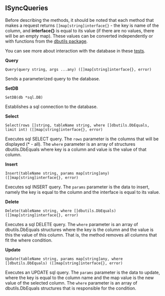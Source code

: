 ## ISyncQueries
Before describing the methods, it should be noted that each method that makes a request returns ``[]map[string]interface{}`` - the key is 
name of the column, and __interface{}__ is equal to its value (if there are no values, there will be an empty map). These values ​​can be converted independently or with functions from the [dbutils package](https://github.com/uwine4850/foozy/blob/master/docs/en/database/dbutils/dbutils.md).

You can see more about interaction with the database in these [tests](https://github.com/uwine4850/foozy/tree/master/tests/database/db_test).

__Query__
```
Query(query string, args ...any) ([]map[string]interface{}, error)
```
Sends a parameterized query to the database.

__SetDB__
```
SetDB(db *sql.DB)
```
Establishes a sql connection to the database.

__Select__
```
Select(rows []string, tableName string, where []dbutils.DbEquals, limit int) ([]map[string]interface{}, error)
```
Executes sql SELECT query. The ``rows`` parameter is the columns that will be displayed (* - all). The ``where`` parameter is an array of structures dbutils.DbEquals where key is a column and value is the value of that column.

__Insert__
```
Insert(tableName string, params map[string]any) ([]map[string]interface{}, error)
```
Executes sql INSERT query. The ``params`` parameter is the data to insert, namely the key is equal to the column and the interface is equal to its value.

__Delete__
```
Delete(tableName string, where []dbutils.DbEquals) ([]map[string]interface{}, error)
```
Executes a sql DELETE query. The ``where`` parameter is an array of dbutils.DbEquals structures where the key is the column and the value is this 
the value of this column. That is, the method removes all columns that fit the where condition.

__Update__
```
Update(tableName string, params map[string]any, where []dbutils.DbEquals) ([]map[string]interface{}, error)
```
Executes an UPDATE sql query. The ``params`` parameter is the data to update, where the key is equal to the column name and the map value 
is the new value of the selected column. The ``where`` parameter is an array of dbutils.DbEquals structures that is responsible for the 
condition.